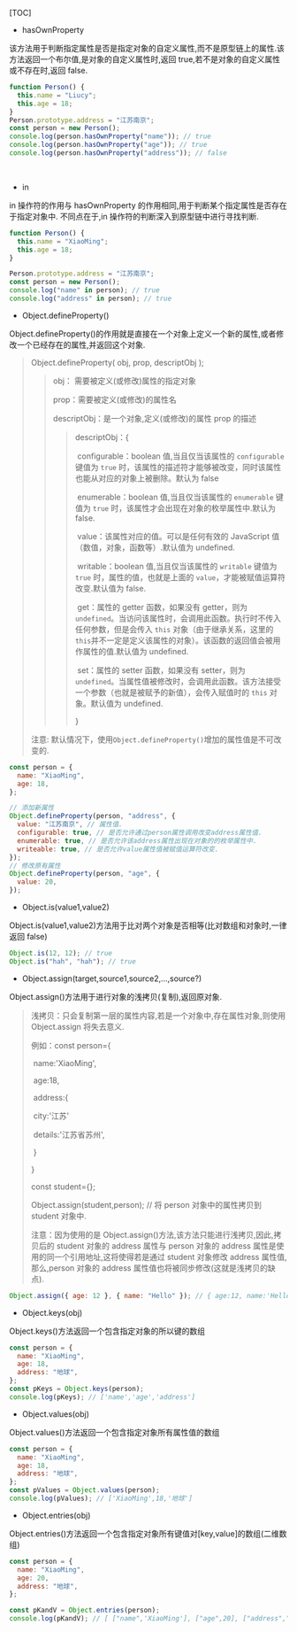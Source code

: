 [TOC]

- hasOwnProperty

该方法用于判断指定属性是否是指定对象的自定义属性,而不是原型链上的属性.该方法返回一个布尔值,是对象的自定义属性时,返回 true,若不是对象的自定义属性或不存在时,返回 false.

```js
function Person() {
  this.name = "Liucy";
  this.age = 18;
}
Person.prototype.address = "江苏南京";
const person = new Person();
console.log(person.hasOwnProperty("name")); // true
console.log(person.hasOwnProperty("age")); // true
console.log(person.hasOwnProperty("address")); // false
```

&nbsp;

- in

in 操作符的作用与 hasOwnProperty 的作用相同,用于判断某个指定属性是否存在于指定对象中.
不同点在于,in 操作符的判断深入到原型链中进行寻找判断.

```js
function Person() {
  this.name = "XiaoMing";
  this.age = 18;
}

Person.prototype.address = "江苏南京";
const person = new Person();
console.log("name" in person); // true
console.log("address" in person); // true
```

- Object.defineProperty()

Object.defineProperty()的作用就是直接在一个对象上定义一个新的属性,或者修改一个已经存在的属性,并返回这个对象.

> Object.defineProperty( obj, prop, descriptObj );
>
> > obj： 需要被定义(或修改)属性的指定对象
> >
> > prop：需要被定义(或修改)的属性名
> >
> > descriptObj：是一个对象,定义(或修改)的属性 prop 的描述
> >
> > > descriptObj：{
> > >
> > > ​ configurable：boolean 值,当且仅当该属性的 `configurable` 键值为 `true` 时，该属性的描述符才能够被改变，同时该属性也能从对应的对象上被删除。默认为 false
> > >
> > > ​ enumerable：boolean 值,当且仅当该属性的 `enumerable` 键值为 `true` 时，该属性才会出现在对象的枚举属性中.默认为 false.
> > >
> > > ​ value：该属性对应的值。可以是任何有效的 JavaScript 值（数值，对象，函数等）.默认值为 undefined.
> > >
> > > ​ writable：boolean 值,当且仅当该属性的 `writable` 键值为 `true` 时，属性的值，也就是上面的 `value`，才能被赋值运算符改变.默认值为 false.
> > >
> > > ​ get：属性的 getter 函数，如果没有 getter，则为 `undefined`。当访问该属性时，会调用此函数。执行时不传入任何参数，但是会传入 `this` 对象（由于继承关系，这里的`this`并不一定是定义该属性的对象）。该函数的返回值会被用作属性的值.默认值为 undefined.
> > >
> > > ​ set：属性的 setter 函数，如果没有 setter，则为 `undefined`。当属性值被修改时，会调用此函数。该方法接受一个参数（也就是被赋予的新值），会传入赋值时的 `this` 对象。默认值为 undefined.
> > >
> > > }
>
> 注意: 默认情况下，使用`Object.defineProperty()`增加的属性值是不可改变的.

```js
const person = {
  name: "XiaoMing",
  age: 18,
};

// 添加新属性
Object.defineProperty(person, "address", {
  value: "江苏南京", // 属性值.
  configurable: true, // 是否允许通过person属性调用改变address属性值.
  enumerable: true, // 是否允许该address属性出现在对象的的枚举属性中.
  writeable: true, // 是否允许value属性值被赋值运算符改变.
});
// 修改原有属性
Object.defineProperty(person, "age", {
  value: 20,
});
```

- Object.is(value1,value2)

Object.is(value1,value2)方法用于比对两个对象是否相等(比对数组和对象时,一律返回 false)

```js
Object.is(12, 12); // true
Object.is("hah", "hah"); // true
```

- Object.assign(target,source1,source2,...,source?)

Object.assign()方法用于进行对象的浅拷贝(复制),返回原对象.

> 浅拷贝：只会复制第一层的属性内容,若是一个对象中,存在属性对象,则使用 Object.assign 将失去意义.
>
> 例如：const person={
>
> ​ name:'XiaoMing',
>
> ​ age:18,
>
> ​ address:{
>
> ​ city:'江苏'
>
> ​ details:'江苏省苏州',
>
> ​ }
>
> }
>
> const student={};
>
> Object.assign(student,person); // 将 person 对象中的属性拷贝到 student 对象中.
>
> 注意：因为使用的是 Object.assign()方法,该方法只能进行浅拷贝,因此,拷贝后的 student 对象的 address 属性与 person 对象的 address 属性是使用的同一个引用地址,这将使得若是通过 student 对象修改 address 属性值,那么,person 对象的 address 属性值也将被同步修改(这就是浅拷贝的缺点).

```js
Object.assign({ age: 12 }, { name: "Hello" }); // { age:12, name:'Hello' }
```

- Object.keys(obj)

Object.keys()方法返回一个包含指定对象的所以键的数组

```js
const person = {
  name: "XiaoMing",
  age: 18,
  address: "地球",
};
const pKeys = Object.keys(person);
console.log(pKeys); // ['name','age','address']
```

- Object.values(obj)

Object.values()方法返回一个包含指定对象所有属性值的数组

```js
const person = {
  name: "XiaoMing",
  age: 18,
  address: "地球",
};
const pValues = Object.values(person);
console.log(pValues); // ['XiaoMing',18,'地球']
```

- Object.entries(obj)

Object.entries()方法返回一个包含指定对象所有键值对[key,value]的数组(二维数组)

```js
const person = {
  name: "XiaoMing",
  age: 20,
  address: "地球",
};

const pKandV = Object.entries(person);
console.log(pKandV); // [ ["name",'XiaoMing'], ["age",20], ["address","地球"]]
```
